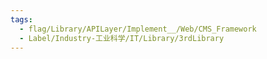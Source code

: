```yaml
---
tags:
  - flag/Library/APILayer/Implement__/Web/CMS_Framework
  - Label/Industry-工业科学/IT/Library/3rdLibrary
---
```

